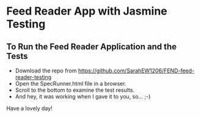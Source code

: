 # Feed Reader App with Jasmine Testing

## To Run the Feed Reader Application and the Tests
- Download the repo from https://github.com/SarahEW1206/FEND-feed-reader-testing
- Open the SpecRunner.html file in a browser.
- Scroll to the bottom to examine the test results. 
- And hey, it was working when I gave it to you, so...  ;-) 

Have a lovely day!
